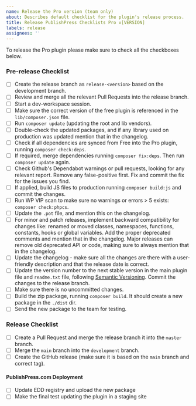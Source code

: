 ```yaml
---
name: Release the Pro version (team only)
about: Describes default checklist for the plugin's release process.
title: Release PublishPress Checklists Pro v[VERSION]
labels: release
assignees: ''
---
```


To release the Pro plugin please make sure to check all the checkboxes below.

### Pre-release Checklist
- [ ] Create the release branch as `release-<version>` based on the development branch.
- [ ] Review and merge all the relevant Pull Requests into the release branch.
- [ ] Start a dev-workspace session.
- [ ] Make sure the correct version of the free plugin is referenced in the `lib/composer.json` file.
- [ ] Run `composer update` (updating the root and lib vendors).
- [ ] Double-check the updated packages, and if any library used on production was updated mention that in the changelog.
- [ ] Check if all dependencies are synced from Free into the Pro plugin, running `composer check:deps`.
- [ ] If required, merge dependencies running `composer fix:deps`. Then run `composer update` again.
- [ ] Check Github's Dependabot warnings or pull requests, looking for any relevant report. Remove any false-positive first. Fix and commit the fix for the issues you find.
- [ ] If applied, build JS files to production running `composer build:js` and commit the changes.
- [ ] Run WP VIP scan to make sure no warnings or errors > 5 exists: `composer check:phpcs`.
- [ ] Update the `.pot` file, and mention this on the changelog.
- [ ] For minor and patch releases, implement backward compatibility for changes like: renamed or moved classes, namespaces, functions, constants, hooks or global variables. Add the proper deprecated comments and mention that in the changelog. Major releases can remove old deprecated API or code, making sure to always mention that in the changelog.
- [ ] Update the changelog - make sure all the changes are there with a user-friendly description and that the release date is correct.
- [ ] Update the version number to the next stable version in the main plugin file and `readme.txt` file, following [Semantic Versioning](https://semver.org/). Commit the changes to the release branch.
- [ ] Make sure there is no uncommitted changes.
- [ ] Build the zip package, running `composer build`. It should create a new package in the `./dist` dir.
- [ ] Send the new package to the team for testing.

### Release Checklist
- [ ] Create a Pull Request and merge the release branch it into the `master` branch.
- [ ] Merge the `main` branch into the `development` branch.
- [ ] Create the GitHub release (make sure it is based on the `main` branch and correct tag).

#### PublishPress.com Deployment
- [ ] Update EDD registry and upload the new package
- [ ] Make the final test updating the plugin in a staging site
